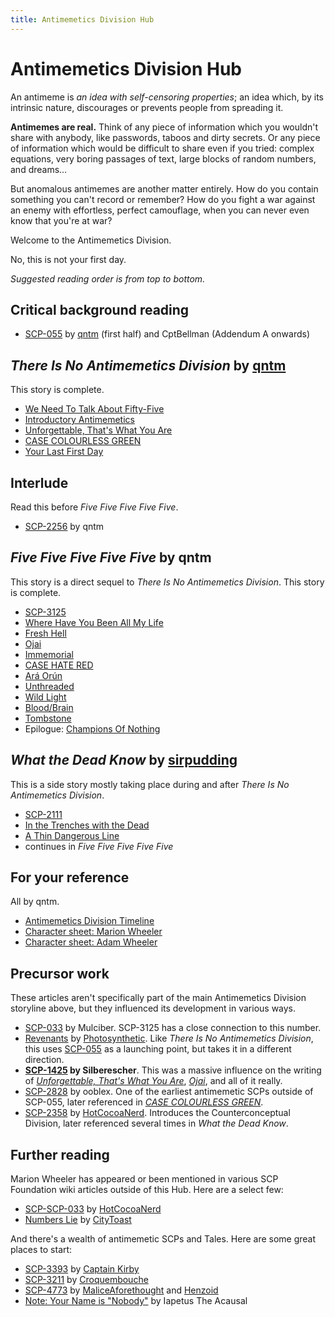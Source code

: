 ```yaml
---
title: Antimemetics Division Hub
---
```


# Antimemetics Division Hub

An antimeme is _an idea with self-censoring properties_; an idea which, by its intrinsic nature, discourages or prevents people from spreading it.

**Antimemes are real.** Think of any piece of information which you wouldn't share with anybody, like passwords, taboos and dirty secrets. Or any piece of information which would be difficult to share even if you tried: complex equations, very boring passages of text, large blocks of random numbers, and dreams…

But anomalous antimemes are another matter entirely. How do you contain something you can't record or remember? How do you fight a war against an enemy with effortless, perfect camouflage, when you can never even know that you're at war?

Welcome to the Antimemetics Division.

No, this is not your first day.

_Suggested reading order is from top to bottom._

## Critical background reading

-   [SCP-055](/scp-055) by [qntm](/qntm-s-author-page) (first half) and CptBellman (Addendum A onwards)

## _There Is No Antimemetics Division_ by [qntm](/qntm-s-author-page)

This story is complete.

-   [We Need To Talk About Fifty-Five](/we-need-to-talk-about-fifty-five)
-   [Introductory Antimemetics](/introductory-antimemetics)
-   [Unforgettable, That's What You Are](/unforgettable-that-s-what-you-are)
-   [CASE COLOURLESS GREEN](/case-colourless-green)
-   [Your Last First Day](/your-last-first-day)

## Interlude

Read this before _Five Five Five Five Five_.

-   [SCP-2256](/scp-2256) by qntm

## _Five Five Five Five Five_ by qntm

This story is a direct sequel to _There Is No Antimemetics Division_. This story is complete.

-   [SCP-3125](/scp-3125)
-   [Where Have You Been All My Life](/where-have-you-been-all-my-life)
-   [Fresh Hell](/fresh-hell)
-   [Ojai](/ojai)
-   [Immemorial](/immemorial)
-   [CASE HATE RED](/case-hate-red)
-   [Ará Orún](/ara-orun)
-   [Unthreaded](/unthreaded)
-   [Wild Light](/the-wild-light)
-   [Blood/Brain](/blood-brain)
-   [Tombstone](/tombstone)
-   Epilogue: [Champions Of Nothing](/champions-of-nothing)

## _What the Dead Know_ by [sirpudding](/sirpudding-s-author-page)

This is a side story mostly taking place during and after _There Is No Antimemetics Division_.

-   [SCP-2111](/scp-2111)
-   [In the Trenches with the Dead](/in-the-trenches-with-the-dead)
-   [A Thin Dangerous Line](/a-thin-dangerous-line)
-   continues in _Five Five Five Five Five_

## For your reference

All by qntm.

-   [Antimemetics Division Timeline](/antimemetics-division-timeline)
-   [Character sheet: Marion Wheeler](https://scp-wiki.wikidot.com/antimemetics-division-hub/offset/1)
-   [Character sheet: Adam Wheeler](https://scp-wiki.wikidot.com/antimemetics-division-hub/offset/2)

## Precursor work

These articles aren't specifically part of the main Antimemetics Division storyline above, but they influenced its development in various ways.

-   [SCP-033](/scp-033) by Mulciber. SCP-3125 has a close connection to this number.
-   [Revenants](/revenants) by [Photosynthetic](/photosynthetics-personnel-file). Like _There Is No Antimemetics Division_, this uses [SCP-055](/scp-055) as a launching point, but takes it in a different direction.
-   **[SCP-1425](/scp-1425) by Silberescher**. This was a massive influence on the writing of _[Unforgettable, That's What You Are](/unforgettable-that-s-what-you-are)_, _[Ojai](/ojai)_, and all of it really.
-   [SCP-2828](/scp-2828) by ooblex. One of the earliest antimemetic SCPs outside of SCP-055, later referenced in _[CASE COLOURLESS GREEN](/case-colourless-green)_.
-   [SCP-2358](/scp-2358) by [HotCocoaNerd](/cocoa-s-author-page). Introduces the Counterconceptual Division, later referenced several times in _What the Dead Know_.

## Further reading

Marion Wheeler has appeared or been mentioned in various SCP Foundation wiki articles outside of this Hub. Here are a select few:

-   [SCP-SCP-033](/scp-scp-033) by [HotCocoaNerd](/cocoa-s-author-page)
-   [Numbers Lie](/numbers-lie) by [CityToast](/reixis-personnel-file)

And there's a wealth of antimemetic SCPs and Tales. Here are some great places to start:

-   [SCP-3393](/scp-3393) by [Captain Kirby](/captain-kirby-s-personal-file)
-   [SCP-3211](/scp-3211) by [Croquembouche](/croquembouche)
-   [SCP-4773](/scp-4773) by [MaliceAforethought](/maliceaf-author-ght) and [Henzoid](/henzoids-author-page)
-   [Note: Your Name is "Nobody"](/note-your-name-is-nobody) by Iapetus The Acausal
